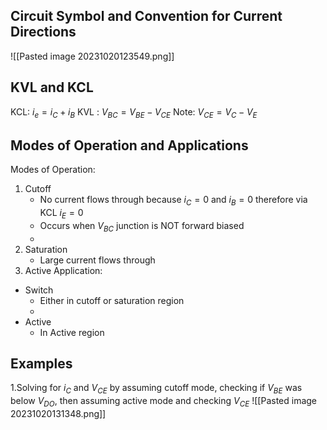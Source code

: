 ## Circuit Symbol and Convention for Current Directions
![[Pasted image 20231020123549.png]]

## KVL and KCL
KCL: $i_e = i_{C} + i_{B}$
KVL : $V_{BC} = V_{BE} - V_{CE}$
Note: $V_{CE} = V_{C }- V_{E}$

## Modes of Operation and Applications
Modes of Operation:
1. Cutoff
	- No current flows through because $i_{C} = 0$ and $i_{B} = 0$ therefore via KCL $i_{E} = 0$
	- Occurs when $V_{BC}$ junction is NOT forward biased
	- 
1. Saturation
	- Large current flows through 
2. Active
Application:
- Switch
	- Either in cutoff or saturation region
	- 
- Active
	- In Active region

## Examples
1.Solving for $i_{C}$ and $V_{CE}$ by assuming cutoff mode, checking if $V_{BE}$ was below $V_{DO}$,  then assuming active mode and checking $V_{CE}$   ![[Pasted image 20231020131348.png]]